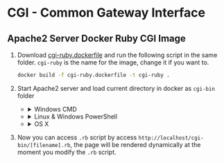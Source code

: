 # CGI - Common Gateway Interface

## Apache2 Server Docker Ruby CGI Image

1. Download [cgi-ruby.dockerfile][df] and run the following script in the same folder. `cgi-ruby` is the name for the image, change it if you want to.

    ```sh
    docker build -f cgi-ruby.dockerfile -t cgi-ruby .
    ```

1. Start Apache2 server and load current directory in docker as `cgi-bin` folder

    - <details><summary>Windows CMD</summary>

        ```sh
        docker run -dit -p 80:80 -v "%cd%":/usr/lib/cgi-bin -w /usr/lib/cgi-bin cgi-ruby
        ```

    </details>

    - <details><summary>Linux & Windows PowerShell</summary>

        ```sh
        docker run -dit -p 80:80 -v ${pwd}:/usr/lib/cgi-bin -w /usr/lib/cgi-bin cgi-ruby
        ```

    </details>

    - <details><summary>OS X</summary>

        ```sh
        docker run -dit -p 80:80 -v $PWD:/usr/lib/cgi-bin -w /usr/lib/cgi-bin cgi-ruby
        ```

    </details>

1. Now you can access `.rb` script by access `http://localhost/cgi-bin/[filename].rb`, the page will be rendered dynamically at the moment you modify the `.rb` script.

<!-- links -->
[df]: res/cgi-cgi-ruby.dockerfile